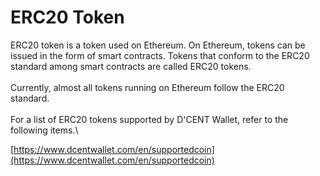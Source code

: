 # ERC20 Token

ERC20 token is a token used on Ethereum. On Ethereum, tokens can be issued in the form of smart contracts. Tokens that conform to the ERC20 standard among smart contracts are called ERC20 tokens. \
\
Currently, almost all tokens running on Ethereum follow the ERC20 standard. \
\
For a list of ERC20 tokens supported by D'CENT Wallet, refer to the following items.\


[https://www.dcentwallet.com/en/supportedcoin](https://www.dcentwallet.com/en/supportedcoin)
